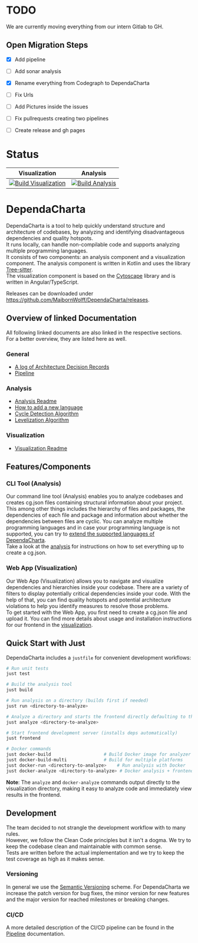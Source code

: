 # TODO

We are currently moving everything from our intern Gitlab to GH. 

## Open Migration Steps

- [x] Add pipeline
- [ ] Add sonar analysis
- [x] Rename everything from Codegraph to DependaCharta
- [ ] Fix Urls
- [ ] Add Pictures inside the issues
- [ ] Fix pullrequests creating two pipelines
- [ ] Create release and gh pages


# Status

| Visualization | Analysis |
|---------------|----------|
| [![Build Visualization](https://github.com/MaibornWolff/DependaCharta/actions/workflows/build-visualization.yml/badge.svg)](https://github.com/MaibornWolff/DependaCharta/actions/workflows/build-visualization.yml) | [![Build Analysis](https://github.com/MaibornWolff/DependaCharta/actions/workflows/build-analysis.yml/badge.svg)](https://github.com/MaibornWolff/DependaCharta/actions/workflows/build-analysis.yml) |

# DependaCharta

DependaCharta is a tool to help quickly understand structure and architecture of codebases, by analyzing and identifying disadvantageous dependencies and quality hotspots.  
It runs locally, can handle non-compilable code and supports analyzing multiple programming languages.  
It consists of two components: an analysis component and a visualization component.
The analysis component is written in Kotlin and uses the library [Tree-sitter](https://tree-sitter.github.io/tree-sitter/).  
The visualization component is based on the [Cytoscape](https://js.cytoscape.org/) library and is written in Angular/TypeScript.

Releases can be downloaded under https://github.com/MaibornWolff/DependaCharta/releases.

## Overview of linked Documentation
All following linked documents are also linked in the respective sections.  
For a better overview, they are listed here as well.
### General
- [A log of Architecture Decision Records](doc/architecture/decisions)
- [Pipeline](Pipeline.md)

### Analysis
- [Analysis Readme](analysis/README.md)
- [How to add a new language](analysis/howto-add-new-language.md)
- [Cycle Detection Algorithm](analysis/src/main/kotlin/de/maibornwolff/dependacharta/pipeline/processing/cycledetection/README.md)
- [Levelization Algorithm](analysis/src/main/kotlin/de/maibornwolff/dependacharta/pipeline/processing/levelization/README.md)

### Visualization
- [Visualization Readme](visualization/README.md)


## Features/Components

### CLI Tool (Analysis)
Our command line tool (Analysis) enables you to analyze codebases and creates cg.json files containing structural information about your project. This among other things includes the hierarchy of files and packages, the dependencies of each file and package and information about whether the dependencies between files are cyclic.
You can analyze multiple programming languages and in case your programming language is not supported, you can try to [extend the supported languages of DependaCharta](analysis/howto-add-new-language.md).  
Take a look at the [analysis](analysis/README.md) for instructions on how to set everything up to create a cg.json.

### Web App (Visualization)
Our Web App (Visualization) allows you to navigate and visualize dependencies and hierarchies inside your codebase. There are a variety of filters to display potentially critical dependencies inside your code. 
With the help of that, you can find quality hotspots and potential architecture violations to help you identify measures to resolve those problems.  
To get started with the Web App, you first need to create a cg.json file and upload it.
You can find more details about usage and installation instructions for our frontend in the [visualization](visualization/README.md).

## Quick Start with Just

DependaCharta includes a `justfile` for convenient development workflows:

```bash
# Run unit tests
just test

# Build the analysis tool
just build

# Run analysis on a directory (builds first if needed)
just run <directory-to-analyze>

# Analyze a directory and starts the frontend directly defaulting to this analysis
just analyze <directory-to-analyze>

# Start frontend development server (installs deps automatically)
just frontend

# Docker commands
just docker-build                    # Build Docker image for analyzer
just docker-build-multi              # Build for multiple platforms
just docker-run <directory-to-analyze>    # Run analysis with Docker
just docker-analyze <directory-to-analyze> # Docker analysis + frontend
```

**Note**: The `analyze` and `docker-analyze` commands output directly to the visualization directory, making it easy to analyze code and immediately view results in the frontend.

## Development
The team decided to not strangle the development workflow with to many rules.  
However, we follow the Clean Code principles but it isn't a dogma. We try to keep the codebase clean and maintainable with common sense.  
Tests are written before the actual implementation and we try to keep the test coverage as high as it makes sense.

### Versioning
In general we use the [Semantic Versioning](https://semver.org) scheme.
For DependaCharta we increase the patch version for bug fixes, the minor version for new features and the major version for reached milestones or breaking changes.

### CI/CD
A more detailed description of the CI/CD pipeline can be found in the [Pipeline](Pipeline.md) documentation.
